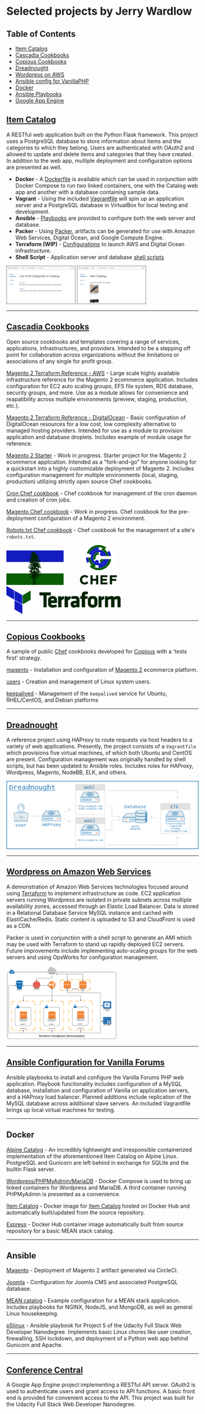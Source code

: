 # Selected projects by Jerry Wardlow

## Table of Contents
* [Item Catalog](#item-catalog-)
* [Cascadia Cookbooks](#cascadia-cookbooks)
* [Copious Cookbooks](#copious-cookbooks)
* [Dreadnought](#dreadnought)
* [Wordpress on AWS](#wordpress-on-amazon-web-services-)
* [Ansible config for VanillaPHP](#ansible-configuration-for-vanilla-forums-)
* [Docker](#docker)
* [Ansible Playbooks](#ansible)
* [Google App Engine](#conference-central-)

[Item Catalog ](https://github.com/jerrywardlow/p3catalog)
---
A RESTful web application built on the Python Flask framework.
This project uses a PostgreSQL database to store information about items and the categories to which they belong.
Users are authenticated with OAuth2 and allowed to update and delete items and categories that they have created.
In addition to the web app, multiple deployment and configuration options are presented as well.

* **Docker** - A [Dockerfile](https://github.com/jerrywardlow/p3catalog/blob/master/Dockerfile) is available which can be used in conjunction with Docker Compose to run two linked containers, one with the Catalog web app and another with a database containing sample data.
* **Vagrant** - Using the included [Vagrantfile](https://github.com/jerrywardlow/p3catalog/blob/master/Vagrantfile) will spin up an application server and a PostgreSQL database in VirtualBox for local testing and development.
* **Ansible** - [Playbooks](https://github.com/jerrywardlow/p3catalog/tree/master/provision/ansible) are provided to configure both the web server and database.
* **Packer** - Using [Packer](https://github.com/jerrywardlow/p3catalog/tree/master/provision/packer), artifacts can be generated for use with Amazon Web Services, Digital Ocean, and Google Compute Engine.
* **Terraform (WIP)** - [Configurations](https://github.com/jerrywardlow/p3catalog/tree/master/provision/terraform) to launch AWS and Digital Ocean infrastructure.
* **Shell Script** - Application server and database [shell scripts](https://github.com/jerrywardlow/p3catalog/tree/master/provision/shell)

[![Item Catalog](/assets/item_catalog/catalog1_s.png)](https://raw.githubusercontent.com/jerrywardlow/portfolio/master/assets/item_catalog/catalog1.PNG) [![Item Catalog](/assets/item_catalog/catalog2_s.png)](https://raw.githubusercontent.com/jerrywardlow/portfolio/master/assets/item_catalog/catalog2.PNG)

***
[Cascadia Cookbooks](https://github.com/cascadia-cookbooks)
---
Open source cookbooks and templates covering a range of services, applications, infrastructures, and providers. Intended to be a stepping off point for collaboration across organizations without the limitations or associations of any single for profit group.

[Magento 2 Terraform Reference - AWS](https://github.com/cascadia-cookbooks/magento2-terraform-aws) - Large scale highly available infrastructure reference for the Magento 2 ecommerce application. Includes configuration for EC2 auto scaling groups, EFS file system, RDS database, security groups, and more. Use as a module allows for convenience and reapatibility across multiple environments (preview, staging, production, etc.).

[Magento 2 Terraform Reference - DigitalOcean](https://github.com/cascadia-cookbooks/magento2-terraform-digitalocean) - Basic configuration of DigitalOcean resources for a low cost, low complexity alternative to managed hosting providers. Intended for use as a module to provision application and database droplets. Includes example of module usage for reference.

[Magento 2 Starter](https://github.com/cascadia-cookbooks/magento2-starter) - Work in progress. Starter project for the Magento 2 ecommerce application. Intended as a "fork-and-go" for anyone looking for a quickstart into a highly customizable deployment of Magento 2. Includes configuration management for multiple environments (local, staging, production) utilizing strictly open source Chef cookbooks.

[Cron Chef cookbook](https://github.com/cascadia-cookbooks/cron) - Chef cookbook for management of the cron daemon and creation of cron jobs.

[Magento Chef cookbook](https://github.com/cascadia-cookbooks/magento) - Work in progress. Chef cookbook for the pre-deployment configuration of a Magento 2 environment.

[Robots.txt Chef cookbook](https://github.com/cascadia-cookbooks/robots) - Chef cookbook for the management of a site's `robots.txt`.

[![Doug](/assets/cascadia/doug.png)](https://en.wikipedia.org/wiki/Doug_flag) &#8291; &#8291; &#8291; &#8291; &#8291; &#8291; &#8291; &#8291; &#8291; &#8291; [![Chef](/assets/cascadia/chef.png)](https://www.chef.io/) &#8291; &#8291; &#8291; &#8291; &#8291; &#8291; &#8291; &#8291; &#8291; &#8291; [![Terraform](/assets/cascadia/terraform.png)](https://www.terraform.io/) 

***
[Copious Cookbooks](https://github.com/copious-cookbooks)
---
A sample of public [Chef](https://www.chef.io/chef/) cookbooks developed for [Copious](https://github.com/copious) with a 'tests first' strategy.

[magento](https://github.com/copious-cookbooks/magento) - Installation and configuration of [Magento 2](http://devdocs.magento.com/) ecommerce platform.

[users](https://github.com/copious-cookbooks/users) - Creation and management of Linux system users.

[keepalived](https://github.com/copious-cookbooks/keepalived) - Management of the `keepalived` service for Ubuntu, RHEL/CentOS, and Debian platforms

***
[Dreadnought](https://github.com/jerrywardlow/devops-playground/tree/master/dreadnought)
---
A reference project using HAProxy to route requests via host headers to a variety of web applications. Presently, the project consists of a `Vagrantfile` which provisions five virtual machines, of which both Ubuntu and CentOS are present. Configuration management was originally handled by shell scripts, but has been updated to Ansible roles. Includes roles for HAProxy, Wordpress, Magento, NodeBB, ELK, and others.

[![Dreadnought](/assets/dreadnought/dreadnought_s.png)](https://raw.githubusercontent.com/jerrywardlow/portfolio/master/assets/dreadnought/dreadnought.png)

***
[Wordpress on Amazon Web Services ](https://github.com/jerrywardlow/devops-playground/tree/master/terraform-wordpress-cloud)
---
A demonstration of Amazon Web Services technologies focused around using [Terraform](https://www.terraform.io/) to implement infrastructure as code. EC2 application servers running Wordpress are isolated in private subnets across multiple availability zones, accessed through an Elastic Load Balancer. Data is stored in a Relational Database Service MySQL instance and cached with ElastiCache/Redis. Static content is uploaded to S3 and CloudFront is used as a CDN.

Packer is used in conjunction with a shell script to generate an AMI which may be used with Terraform to stand up rapidly deployed EC2 servers. Future improvements include implementing auto-scaling groups for the web servers and using OpsWorks for configuration management.

[![Terraform](/assets/twc/twc_s.png)](https://raw.githubusercontent.com/jerrywardlow/portfolio/master/assets/twc/twc.png)

***
[Ansible Configuration for Vanilla Forums ](https://github.com/jerrywardlow/vanilla-qa)
---
Ansible playbooks to install and configure the Vanilla Forums PHP web application. Playbook functionality includes configuration of a MySQL database, installation and configuration of Vanilla on application servers, and a HAProxy load balancer. Planned additions include replication of the MySQL database across additional slave servers. An included Vagrantfile brings up local virtual machines for testing.
***
Docker
---

[Alpine Catalog](https://github.com/jerrywardlow/docker-playground/blob/master/alpine-catalog/Dockerfile) - An incredibly lightweight and irresponsible containerized implementation of the aforementioned Item Catalog on Alpine Linux. PostgreSQL and Gunicorn are left behind in exchange for SQLite and the builtin Flask server.

[Wordpress/PHPMyAdmin/MariaDB](https://github.com/jerrywardlow/docker-playground/blob/master/wppma/docker-compose.yml) - Docker Compose is used to bring up linked containers for Wordpress and MariaDB. A third container running PHPMyAdmin is presented as a convenience.

[Item Catalog](https://hub.docker.com/r/jerrywardlow/p3catalog/) - Docker image for [Item Catalog](https://github.com/jerrywardlow/p3catalog) hosted on Docker Hub and automatically built/updated from the source repository.

[Express](https://hub.docker.com/r/jerrywardlow/express-catalog/) - Docker Hub container image automatically built from source repository for a basic MEAN stack catalog.
***
Ansible
---

[Magento](https://github.com/jerrywardlow/devops-playground/tree/master/ansible-magento) - Deployment of Magento 2 artifact generated via CircleCI.

[Joomla](https://github.com/jerrywardlow/devops-playground/tree/master/ansible-joomla) - Configuration for Joomla CMS and associated PostgreSQL database.

[MEAN catalog](https://github.com/jerrywardlow/meansible) - Example configuration for a MEAN stack application. Includes playbooks for NGINX, NodeJS, and MongoDB, as well as general Linux housekeeping.

[p5linux](https://github.com/jerrywardlow/p5linux) - Ansible playbook for Project 5 of the Udacity Full Stack Web Developer Nanodegree. Implements basic Linux chores like user creation, firewalling, SSH lockdown, and deployment of a Python web app behind Gunicorn and Apache.
***
[Conference Central ](https://github.com/jerrywardlow/p4conference)
---

A Google App Engine project implementing a RESTful API server. OAuth2 is used to authenticate users and grant access to API functions. A basic front end is provided for convenient access to the API. This project was built for the Udacity Full Stack Web Developer Nanodegree.
